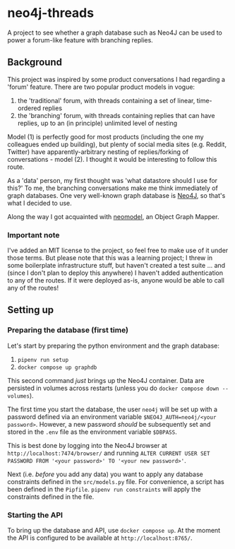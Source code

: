 # neo4j-threads

A project to see whether a graph database such as Neo4J can be used to power a forum-like feature with branching replies.

## Background

This project was inspired by some product conversations I had regarding a 'forum' feature. There are two popular product models in vogue:

1. the 'traditional' forum, with threads containing a set of linear, time-ordered replies
2. the 'branching' forum, with threads containing replies that can have replies, up to an (in principle) unlimited level of nesting

Model (1) is perfectly good for most products (including the one my colleagues ended up building), but plenty of social media sites (e.g. Reddit, Twitter) have apparently-arbitrary nesting of replies/forking of conversations - model (2). I thought it would be interesting to follow this route.

As a 'data' person, my first thought was 'what datastore should I use for this?' To me, the branching conversations make me think immediately of graph databases. One very well-known graph database is [Neo4J](https://neo4j.com/), so that's what I decided to use.

Along the way I got acquainted with [neomodel](https://neomodel.readthedocs.io/en/latest/index.html), an Object Graph Mapper.

### Important note

I've added an MIT license to the project, so feel free to make use of it under those terms. But please note that this was a learning project; I threw in some boilerplate infrastructure stuff, but haven't created a test suite ... and (since I don't plan to deploy this anywhere) I haven't added authentication to any of the routes. If it were deployed as-is, anyone would be able to call any of the routes!

## Setting up

### Preparing the database (first time)

Let's start by preparing the python environment and the graph database:

1. `pipenv run setup`
2. `docker compose up graphdb`

This second command _just_ brings up the Neo4J container. Data are persisted in volumes across restarts (unless you do `docker compose down --volumes`).

The first time you start the database, the user `neo4j` will be set up with a password defined via an environment variable `$NEO4J_AUTH=neo4j/<your password>`. However, a new password _should_ be subsequently set and stored in the `.env` file as the environment variable `$DBPASS`.

This is best done by logging into the Neo4J browser at `http://localhost:7474/browser/` and running `ALTER CURRENT USER SET PASSWORD FROM '<your password>' TO '<your new password>'`.

Next (i.e. _before_ you add any data) you want to apply any database constraints defined in the `src/models.py` file. For convenience, a script has been defined in the `Pipfile`. `pipenv run constraints` will apply the constraints defined in the file.

### Starting the API

To bring up the database and API, use `docker compose up`. At the moment the API is configured to be available at `http://localhost:8765/`.
